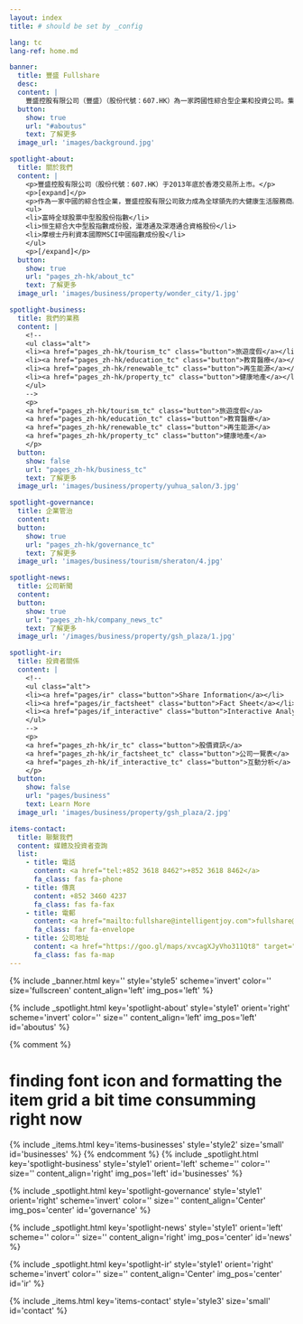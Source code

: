 ```yaml
---
layout: index
title: # should be set by _config

lang: tc
lang-ref: home.md

banner:
  title: 豐盛 Fullshare
  desc:
  content: |
    豐盛控股有限公司（豐盛）（股份代號：607.HK）為一家跨國性綜合型企業和投資公司。集團創立於2002年，在中國南京設立總部，更先後在香港、新加坡及澳洲設立辦公室。 2013年12月，成功於香港聯合交易所上市。
  button:
    show: true
    url: "#aboutus"
    text: 了解更多
  image_url: 'images/background.jpg'

spotlight-about:
  title: 關於我們
  content: |
    <p>豐盛控股有限公司（股份代號：607.HK）于2013年底於香港交易所上市。</p>
    <p>[expand]</p>
    <p>作為一家中國的綜合性企業，豐盛控股有限公司致力成為全球領先的大健康生活服務商。本集團業務聚焦於旅遊度假、教育醫療、健康地產、再生能源四大產業板塊，業務及項目遍及中國大陸、香港、新加坡、澳洲等國家和地區。</p>
    <ul>
    <li>富時全球股票中型股股份指數</li>
    <li>恒生綜合大中型股指數成份股，滬港通及深港通合資格股份</li>
    <li>摩根士丹利資本國際MSCI中國指數成份股</li>
    </ul>
    <p>[/expand]</p>
  button:
    show: true
    url: "pages_zh-hk/about_tc"
    text: 了解更多
  image_url: 'images/business/property/wonder_city/1.jpg'

spotlight-business:
  title: 我們的業務
  content: |
    <!--
    <ul class="alt">
    <li><a href="pages_zh-hk/tourism_tc" class="button">旅遊度假</a></li>
    <li><a href="pages_zh-hk/education_tc" class="button">教育醫療</a></li>
    <li><a href="pages_zh-hk/renewable_tc" class="button">再生能源</a></li>
    <li><a href="pages_zh-hk/property_tc" class="button">健康地產</a></li>
    </ul>
    -->
    <p>
    <a href="pages_zh-hk/tourism_tc" class="button">旅遊度假</a>
    <a href="pages_zh-hk/education_tc" class="button">教育醫療</a>
    <a href="pages_zh-hk/renewable_tc" class="button">再生能源</a>
    <a href="pages_zh-hk/property_tc" class="button">健康地產</a>
    </p>
  button:
    show: false
    url: "pages_zh-hk/business_tc"
    text: 了解更多
  image_url: 'images/business/property/yuhua_salon/3.jpg'

spotlight-governance:
  title: 企業管治
  content:
  button:
    show: true
    url: "pages_zh-hk/governance_tc"
    text: 了解更多
  image_url: 'images/business/tourism/sheraton/4.jpg'

spotlight-news:
  title: 公司新聞
  content:
  button:
    show: true
    url: "pages_zh-hk/company_news_tc"
    text: 了解更多
  image_url: '/images/business/property/gsh_plaza/1.jpg'

spotlight-ir:
  title: 投資者關係
  content: |
    <!--
    <ul class="alt">
    <li><a href="pages/ir" class="button">Share Information</a></li>
    <li><a href="pages/ir_factsheet" class="button">Fact Sheet</a></li>
    <li><a href="pages/if_interactive" class="button">Interactive Analysis</a></li>
    </ul>
    -->
    <p>
    <a href="pages_zh-hk/ir_tc" class="button">股價資訊</a>
    <a href="pages_zh-hk/ir_factsheet_tc" class="button">公司一覽表</a>
    <a href="pages_zh-hk/if_interactive_tc" class="button">互動分析</a>
    </p>
  button:
    show: false
    url: "pages/business"
    text: Learn More
  image_url: 'images/business/property/gsh_plaza/2.jpg'

items-contact:
  title: 聯繫我們
  content: 媒體及投資者查詢
  list:
    - title: 電話
      content: <a href="tel:+852 3618 8462">+852 3618 8462</a>
      fa_class: fas fa-phone
    - title: 傳真
      content: +852 3460 4237
      fa_class: fas fa-fax
    - title: 電郵
      content: <a href="mailto:fullshare@intelligentjoy.com">fullshare@intelligentjoy.com</a>
      fa_class: far fa-envelope
    - title: 公司地址
      content: <a href="https://goo.gl/maps/xvcagXJyVho311Qt8" target="_blank">香港中環花園道3號冠君大廈43樓10-12室</a>
      fa_class: fas fa-map
---
```

<!-- Welcome Banner -->
{% include _banner.html key='' style='style5' scheme='invert' color='' size='fullscreen' content_align='left' img_pos='left' %}

<!-- About Us -->
{% include _spotlight.html key='spotlight-about' style='style1' orient='right' scheme='invert' color='' size='' content_align='left' img_pos='left' id='aboutus' %}

<!-- Our Business -->
{% comment %}
# finding font icon and formatting the item grid a bit time consumming right now
{% include _items.html key='items-businesses' style='style2' size='small' id='businesses' %}
{% endcomment %}
{% include _spotlight.html key='spotlight-business' style='style1' orient='left' scheme='' color='' size='' content_align='right' img_pos='left' id='businesses' %}


<!-- Corporate Goverance -->
{% include _spotlight.html key='spotlight-governance' style='style1' orient='right' scheme='invert' color='' size='' content_align='Center' img_pos='center' id='governance' %}

<!-- Company News -->
{% include _spotlight.html key='spotlight-news' style='style1' orient='left' scheme='' color='' size='' content_align='right' img_pos='center' id='news' %}

<!-- Investor Relations -->
{% include _spotlight.html key='spotlight-ir' style='style1' orient='right' scheme='invert' color='' size='' content_align='Center' img_pos='center' id='ir' %}


<!-- Contact Us -->
{% include _items.html key='items-contact' style='style3' size='small' id='contact' %}
